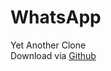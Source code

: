 # WhatsApp
Yet Another Clone<br />
Download via <a href="https://github.com/Jayson-X/WhatsApp/archive/master.zip">Github</a>
